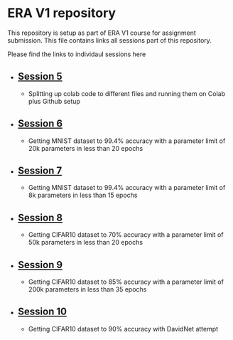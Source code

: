 # ERA V1 repository

This repository is setup as part of ERA V1 course for assignment submission.
This file contains links all sessions part of this repository.

Please find the links to individaul sessions here

- ## [Session 5](./session_5_split_code_to_files/README.md) 
    - Splitting up colab code to different files and running them on Colab plus Github setup
- ## [Session 6](./session_6_multiple_architectures_mnist/README.md) 
    - Getting MNIST dataset to 99.4% accuracy with a parameter limit of 20k parameters in less than 20 epochs
- ## [Session 7](./session_7_8k_15_epochs/README.md) 
    - Getting MNIST dataset to 99.4% accuracy with a parameter limit of 8k parameters in less than 15 epochs
- ## [Session 8](./session_8_cifar_10_50k_20_epochs_regularization/README.md) 
    - Getting CIFAR10 dataset to 70% accuracy with a parameter limit of 50k parameters in less than 20 epochs
- ## [Session 9](./session_9_cifar_10_200k_85/README.md) 
    - Getting CIFAR10 dataset to 85% accuracy with a parameter limit of 200k parameters in less than 35 epochs
- ## [Session 10](./session_10_david_net_90_acc/README.md) 
    - Getting CIFAR10 dataset to 90% accuracy with DavidNet attempt